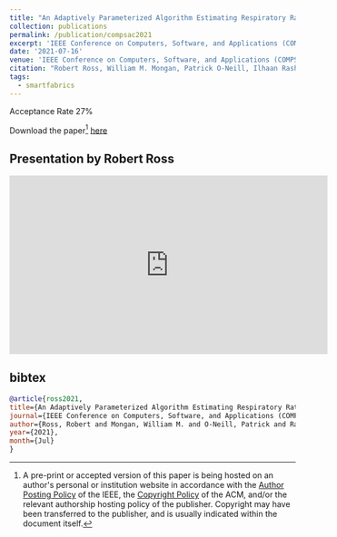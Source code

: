 ```yaml
---
title: "An Adaptively Parameterized Algorithm Estimating Respiratory Rate from a Passive Wearable RFID Smart Garment"
collection: publications
permalink: /publication/compsac2021
excerpt: 'IEEE Conference on Computers, Software, and Applications (COMPSAC)'
date: '2021-07-16'
venue: 'IEEE Conference on Computers, Software, and Applications (COMPSAC)'
citation: "Robert Ross, William M. Mongan, Patrick O-Neill, Ilhaan Rasheed, Adam Fontecchio, Genevieve Dion, and Kapil R. Dandekar.  An Adaptively Parameterized Algorithm Estimating Respiratory Rate from a Passive Wearable RFID Smart Garment. IEEE Symposium on Mobile, Wearable and Ubiquitous Computing at COMPSAC 2021, July, 2021."
tags: 
  - smartfabrics
---
```


Acceptance Rate 27%

Download the paper[^1] [here](https://www.cs.drexel.edu/~wmm24/papers/compsac2021.pdf)

## Presentation by Robert Ross

<iframe width="560" height="315" src="https://www.youtube.com/embed/jjSIriwcy74" frameborder="0" allow="encrypted-media" allowfullscreen></iframe>

## bibtex
```bibtex
@article{ross2021, 
title={An Adaptively Parameterized Algorithm Estimating Respiratory Rate from a Passive Wearable RFID Smart Garment}, 
journal={IEEE Conference on Computers, Software, and Applications (COMPSAC)}, 
author={Ross, Robert and Mongan, William M. and O-Neill, Patrick and Rasheed, Ilhaan and Dion, Genevieve and Dandekar, Kapil R.}, 
year={2021}, 
month={Jul}
}
```

[^1]: A pre-print or accepted version of this paper is being hosted on an author's personal or institution website in accordance with the [Author Posting Policy](https://www.ieee.org/publications/rights/index.html) of the IEEE, the [Copyright Policy](https://www.acm.org/publications/policies/copyright-policy) of the ACM, and/or the relevant authorship hosting policy of the publisher.  Copyright may have been transferred to the publisher, and is usually indicated within the document itself.